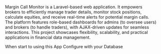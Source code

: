 <p>Margin Call Monitor is a Laravel-based web application. It empowers brokers to efficiently manage trader details, monitor stock positions, calculate equities, and receive real-time alerts for potential margin calls. The platform features role-based dashboards for admins (to oversee users) and brokers (to handle traders), with AJAX-driven updates for seamless interactions. This project showcases flexibility, scalability, and practical applications in financial data management.</p>

<span>When start to using this App Configure with your Database</span>
